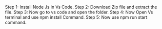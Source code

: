 Step 1: Install Node Js in Vs Code.
Step 2: Download Zip file and extract the file.
Step 3: Now go to vs code and open the folder.
Step 4: Now Open Vs terminal and use npm install Command.
Step 5: Now use npm run start command. 
